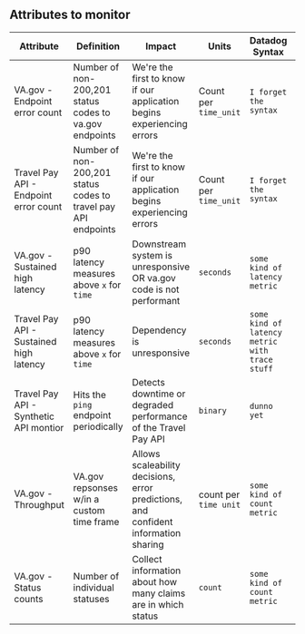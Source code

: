 
## Attributes to monitor
|Attribute|Definition|Impact|Units|Datadog Syntax|Status|
|---------|----------|------|-----|--------------|------|
|VA.gov - Endpoint error count|Number of non-200,201 status codes to va.gov endpoints|We're the first to know if our application begins experiencing errors|Count per `time_unit`|`I forget the syntax`|**Implemented**|
|Travel Pay API - Endpoint error count|Number of non-200,201 status codes to travel pay API endpoints|We're the first to know if our application begins experiencing errors|Count per `time_unit`|`I forget the syntax`|Not Implemented|
|VA.gov - Sustained high latency|p90 latency measures above `x` for `time`|Downstream system is unresponsive OR va.gov code is not performant|`seconds`|`some kind of latency metric`|Not Implemented|
|Travel Pay API - Sustained high latency|p90 latency measures above `x` for `time`|Dependency is unresponsive|`seconds`|`some kind of latency metric with trace stuff`|Not Implemented|
|Travel Pay API - Synthetic API montior|Hits the `ping` endpoint periodically|Detects downtime or degraded performance of the Travel Pay API|`binary`|`dunno yet`|Not Implemented|
|VA.gov - Throughput|VA.gov repsonses w/in a custom time frame|Allows scaleability decisions, error predictions, and confident information sharing|count per `time unit`|`some kind of count metric`|Not Implemented|
|VA.gov - Status counts|Number of individual statuses|Collect information about how many claims are in which status|`count`|`some kind of count metric`|Not Implemented|

